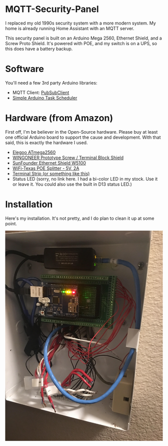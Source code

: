 # MQTT-Security-Panel
I replaced my old 1990s security system with a more modern system. My home is already running Home Assistant with an MQTT server. 

This security panel is built on an Arduino Mega 2560, Ethernet Shield, and a Screw Proto Shield. It's powered with POE, and my switch is on a UPS, so this does have a battery backup. 

# Software
You'll need a few 3rd party Arduino libraries:
* MQTT Client: [PubSubClient](https://pubsubclient.knolleary.net/)
* [Simple Arduino Task Scheduler](https://github.com/ryannazaretian/Simple-Arduino-Task-Scheduler)

# Hardware (from Amazon)
First off, I'm be believer in the Open-Source hardware. Please buy at least one official Arduino board to support the cause and development. With that said, this is exactly the hardware I used. 
* [Elegoo ATmega2560](https://www.amazon.com/gp/product/B01H4ZDYCE/ref=oh_aui_detailpage_o04_s00?ie=UTF8&psc=1)
* [WINGONEER Prototype Screw / Terminal Block Shield](https://www.amazon.com/gp/product/B01N2N7LZA/ref=oh_aui_detailpage_o04_s01?ie=UTF8&psc=1)
* [SunFounder Ethernet Shield W5100](https://www.amazon.com/gp/product/B00HG82V1A/ref=oh_aui_detailpage_o04_s01?ie=UTF8&psc=1)
* [WiFi-Texas POE Splitter - 5V, 2A](https://www.amazon.com/gp/product/B019BLMWY0/ref=oh_aui_detailpage_o04_s00?ie=UTF8&psc=1)
* [Terminal Strip (or something like this)](https://www.amazon.com/Terminals-Electric-Barrier-12-Position-Terminal/dp/B01N3AJOYK/ref=pd_sbs_328_4?_encoding=UTF8&pd_rd_i=B01N3AJOYK&pd_rd_r=YB7HMNVXDCC283ZZ8Z9P&pd_rd_w=Kjnwy&pd_rd_wg=WD4IZ&psc=1&refRID=YB7HMNVXDCC283ZZ8Z9P)
* Status LED (sorry, no link here. I had a bi-color LED in my stock. Use it or leave it. You could also use the built in D13 status LED.)

# Installation
Here's my installation. It's not pretty, and I do plan to clean it up at some point. 

![Installed Security Panel](https://github.com/ryannazaretian/MQTT-Security-Panel/blob/master/images/installed.jpg?raw=true)

